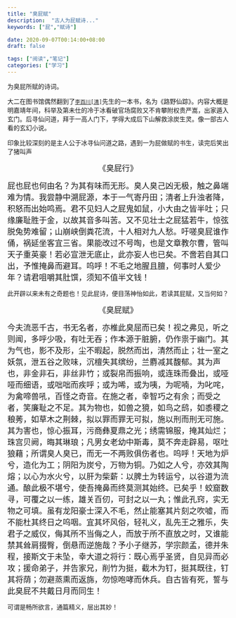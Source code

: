 ```yaml
---
title: "臭屁赋"
description:  "古人为屁赋诗..."
keywords: ["屁","赋诗"]

date: 2020-09-07T00:14:00+08:00
draft: false

tags: ["阅读","笔记"]
categories: ["学习"]
---
```




为臭屁所赋的诗词。

<!--more-->



大二在图书馆偶然翻到了[`李百川[清]`](https://baike.so.com/doc/1870729-10487566.html)先生的一本书，名为《路野仙踪》。内容大概是明嘉靖年间，科举及第未仕的冷于冰看破官场腐败又不肯攀附权贵严嵩，出家遁入玄门。后寻仙问道，拜于一高人门下，学得大成后下山解救涂炭生灵。像一部古人看的玄幻小说。

印象比较深刻的是主人公于冰寻仙问道之路，遇到一为屁做赋的书生，读完后笑出了猪叫声

<center><font face="楷体" size="4">《臭屁行》</font></center>

<font face="楷体" size="4">    屁也屁也何由名？为其有味而无形。臭人臭己凶无极，触之鼻端难为情。我尝静中溯屁源，本于一气寄丹田；清者上升浊者降，积怒而出始鸣焉。君不见妇人之屁鬼如鼠，小大由之皆半吐；只缘廉耻胜于金，以故其音多叫苦。又不见壮士之屁猛若牛，惊弦脱兔势难留；山崩峡倒粪花流，十人相对九人愁。吁嗟臭屁谁作俑，祸延坐客宜三省。果能改过不号啕，也是文章教尔曹，管叫天子重英豪！若必宣泄无底止，此亦妄人也已矣。不啻若自其口出，予惟掩鼻而避耳。呜呼！不毛之地腥且膻，何事时人爱少年？请君咀嚼其肚馔，须知不值半文钱！</font>

<font face="微软雅黑">此开辟以来未有之奇题也！见此屁诗，便目荡神怡如此，若读其屁赋，又当何如？</font>

<center><font face="楷体" size="4">《臭屁赋》</font></center>

<font face = "楷体" size = 4>    今夫流恶千古，书无名者，亦椎此臭屈而已矣！视之弗见，听之则闻，多呼少吸，有吐无吞；作本源于脏腑，仍作祟于幽门。其为气也，影不及形，尘不暇起，脱然而出，清然而止；壮一室之妖氛，泄五谷之败味，沉檀失其缤纷，兰麝减其馥郁。其为声也，非金非石，非丝非竹；或裂帛而振响，或连珠而叠出，或哑哑而细语，或咄咄而疾呼；或为唏，或为咦，为呢喃，为叱咤，为禽啼兽吼，百怪之奇音。在施之者，幸智巧之有余；而受之者，笑廉耻之不足。其为物也，如兽之獍，如鸟之鸱，如黍稷之稂莠，如草木之荆棘，拟以罪而罪无可拟，施以刑而刑无可施。其为害也，惊心振耳，污商彝夏鼎之光；绣需锦服，掩其灿烂；珠宫贝阙，晦其琳琅；凡男女老幼中斯毒，莫不奔走辟易，呕吐狼藉；所谓臭人臭已，而无一不两败俱伤者也。呜呼！天地为炉兮，造化为工；阴阳为炭兮，万物为铜。乃如之人兮，亦效其陶熔；以心为水火兮，以肝为柴薪：以脾土为转运兮，以谷道为流通。酿此极不堪兮，使吾掩鼻而终莫测其始终。已矣乎！蛟窟数寻，可覆之以一练，雄关百仞，可封之以一丸；惟此孔窍，实无物之可填。虽有龙阳豪士深入不毛，然止能塞其片刻之吹嘘，而不能杜其终日之呜咽。宜其坏风俗，轻礼义，乱先王之雅乐，失君子之威仪，侮其所不当侮之人，而放于所不直放之时，又谁能禁其耸肩掇臀，倒悬而逆施哉？予小子继苏，学宗颜孟，德并朱程，接斯文于未坠，幸大道之将行：既心焉乎圣贤，自见异而必攻；援命弟子，并告家兄，削竹为挺，截木为钉，挺其既往，钉其将荫；勿避蒸熏而返旆，勿惊咆哮而休兵。自古皆有死，誓与此臭屁不共戴日月而同生！</font>

可谓是畅所欲言，通篇精义，层出其妙！
